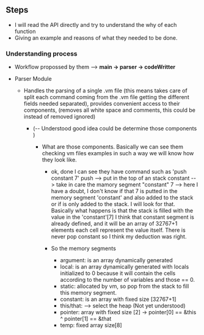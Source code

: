## Steps

- I will read the API directly and try to understand the why of each function
- Giving an example and reasons of what they needed to be done.

### Understanding process

- Workflow propossed by them --> **main -> parser -> codeWritter**
- Parser Module

  - Handles the parsing of a single .vm file (this means takes care of split each command coming from the .vm file getting the different fields needed separated), provides convenient access to their components, (removes all white space and comments, this could be instead of removed ignored)

    - (-- Understood good idea could be determine those components )

      - What are those components. Basically we can see them checking
        vm files examples in such a way we will know how they look like.

        - ok, done I can see they have command such as 'push constant 7'
          push --> put in the top of an stack
          constant --> take in care the mamory segment "constant"
          7 --> here I have a doubt, I don't know if that 7 is putted
          in the memory segment 'constant' and also added to the stack
          or if is only added to the stack. I will look for that.
          Basically what happens is that the stack is filled with the value
          in the 'constant'[7] I think that constant segment is 
          already defined, and it will be an array of 32767+1 elements
          each cell represent the value itself. There is never pop constant 
          so I think my deduction was right.

        - So the memory segments
            - argument: is an array dynamically generated 
            - local: is an array dynamically generated with 
              locals initialized to 0 because it will contain the cells
              according to the number of variables and those == 0.
            - static: allocated by vm, so pop from the stack to fill this 
              memory segment.
            - constant: is an array with fixed size [32767+1]
            - this/that: --> select the heap (Not yet understood)
            - pointer: array with fixed size [2] -> pointer[0] == &this ^ pointer[1] == &that
            - temp: fixed array size[8]



